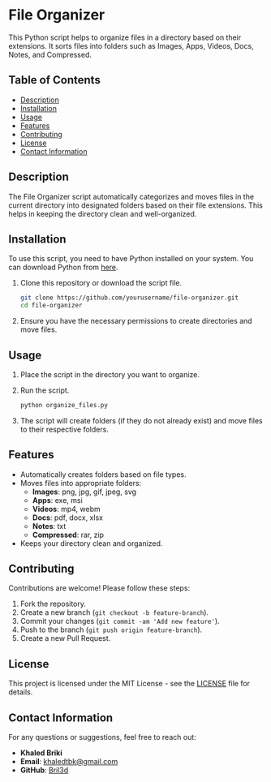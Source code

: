 # File Organizer

This Python script helps to organize files in a directory based on their extensions. It sorts files into folders such as Images, Apps, Videos, Docs, Notes, and Compressed.

## Table of Contents
- [Description](#description)
- [Installation](#installation)
- [Usage](#usage)
- [Features](#features)
- [Contributing](#contributing)
- [License](#license)
- [Contact Information](#contact-information)

## Description
The File Organizer script automatically categorizes and moves files in the current directory into designated folders based on their file extensions. This helps in keeping the directory clean and well-organized.

## Installation
To use this script, you need to have Python installed on your system. You can download Python from [here](https://www.python.org/downloads/).

1. Clone this repository or download the script file.

    ```bash
    git clone https://github.com/yourusername/file-organizer.git
    cd file-organizer
    ```

2. Ensure you have the necessary permissions to create directories and move files.

## Usage
1. Place the script in the directory you want to organize.

2. Run the script.

    ```bash
    python organize_files.py
    ```

3. The script will create folders (if they do not already exist) and move files to their respective folders.

## Features
- Automatically creates folders based on file types.
- Moves files into appropriate folders:
  - **Images**: png, jpg, gif, jpeg, svg
  - **Apps**: exe, msi
  - **Videos**: mp4, webm
  - **Docs**: pdf, docx, xlsx
  - **Notes**: txt
  - **Compressed**: rar, zip
- Keeps your directory clean and organized.

## Contributing
Contributions are welcome! Please follow these steps:

1. Fork the repository.
2. Create a new branch (`git checkout -b feature-branch`).
3. Commit your changes (`git commit -am 'Add new feature'`).
4. Push to the branch (`git push origin feature-branch`).
5. Create a new Pull Request.

## License
This project is licensed under the MIT License - see the [LICENSE](LICENSE) file for details.

## Contact Information
For any questions or suggestions, feel free to reach out:

- **Khaled Briki**
- **Email**: khaledtbk@gmail.com
- **GitHub**: [Bril3d](https://github.com/Bril3d)
